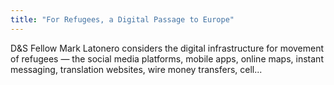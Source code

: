```yaml
---
title: "For Refugees, a Digital Passage to Europe"
---
```


D&S Fellow Mark Latonero considers the digital infrastructure for movement of refugees — the social media platforms, mobile apps, online maps, instant messaging, translation websites, wire money transfers, cell...

